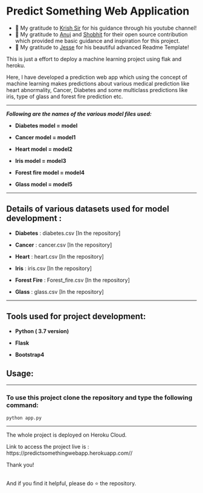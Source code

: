 # Predict Something Web Application

- 👯 My gratitude to [Krish Sir](https://github.com/krishnaik06) for his guidance through his youtube channel!
- 👯 My gratitude to [Anuj](https://github.com/anujvyas?tab=repositories) and [Shobhit](https://github.com/shobhitsrivastava-ds) for their open source contribution which provided me basic guidance and inspiration for this project.
- 👯 My gratitude to [Jesse](https://github.com/codeSTACKr) for his beautiful advanced Readme Template!
<p> This is just a effort to deploy a machine learning project using flak and heroku.</p>
<p>Here, I have developed a prediction web app which using the concept of machine learning makes predictions about various medical prediction like heart abnormality, Cancer, Diabetes and some multiclass predictions like iris, type of glass and forest fire prediction etc.</p>

<hr>

_**Following are the names of the various model files used:**_
<ul>
<li><p><b>Diabetes model = model</b></p></li>
<li><p><b>Cancer model = model1</b></p></li>
<li><p><b>Heart model = model2</b></p></li>
<li><p><b>Iris model = model3</b></p></li>
<li><p><b>Forest fire model = model4</b></p></li>
<li><p><b>Glass model = model5</b></p></li>
</ul>
<hr>

## Details of various datasets used for model development : 
<ul>
<li><p><b>Diabetes</b> : diabetes.csv [In the repository]</p></li>
<li><p><b>Cancer</b> : cancer.csv [In the repository]</p></li>
<li><p><b>Heart</b> : heart.csv [In the repository]</p></li>
<li><p><b>Iris</b> : iris.csv [In the repository]</p></li>
<li><p><b>Forest Fire</b> : Forest_fire.csv [In the repository]</p></li>
<li><p><b>Glass</b> : glass.csv [In the repository]</p></li>
</ul>

<hr>

## Tools used for project development: 
<ul>
<li><p><b>Python ( 3.7 version)</b></p></li>
<li><p><b>Flask</b></p></li>
<li><p><b>Bootstrap4</b></p></li>
</ul>

## Usage:
<hr>
 <h3> To use this project clone the repository and type the following command: </h3>
 
 ```
 python app.py
 ```
  
  <hr>
  
  <p> The whole project is deployed on Heroku Cloud.
  
 <p> Link to access the project live is : https://predictsomethingwebapp.herokuapp.com// <p>
  <p> Thank you!</p><br/>
  And if you find it helpful, please do ⭐ the repository.
  
